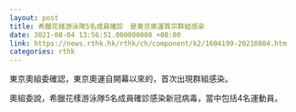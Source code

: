 ```yaml
---
layout: post
title: 希臘花樣游泳隊5名成員確診　是東京奧運首宗群組感染
date: 2021-08-04 13:56:51.000000000 +08:00
link: https://news.rthk.hk/rthk/ch/component/k2/1604199-20210804.htm
categories: rthk
---
```


東京奧組委確認，東京奧運自開幕以來的，首次出現群組感染。

奧組委說，希臘花樣游泳隊5名成員確診感染新冠病毒，當中包括4名運動員。
